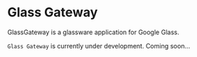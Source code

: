Glass Gateway
========

GlassGateway is a glassware application for Google Glass.

`Glass Gateway` is currently under development.
Coming soon...
